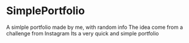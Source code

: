 # SimplePortfolio
A simlple portfolio made by me, with random info
The idea come from a challenge from Instagram
Its a very quick and simple portfolio
